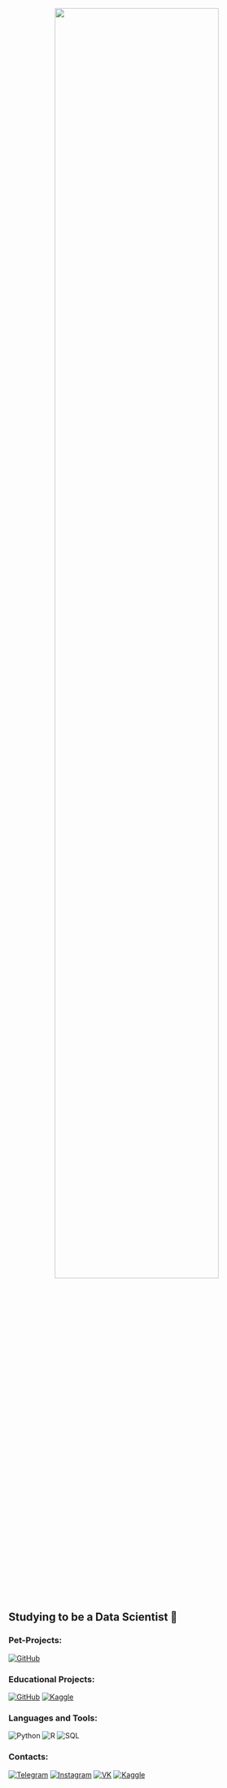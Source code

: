 <p align="center"><a href="https://www.youtube.com/watch?v=dQw4w9WgXcQ"><img width="80%" src="https://c.tenor.com/q9s_XmoedE8AAAAi/piske-usagi.gif" /></a></p>

## Studying to be a Data Scientist 🤔

### Pet-Projects:
[![GitHub](https://img.shields.io/badge/-Population's_prediction-090909?style=for-the-badge&logo=github&logoColor=097CDB)](https://github.com/aeabramov/population_prediction/)

### Educational Projects:
[![GitHub](https://img.shields.io/badge/-Analysis_of_data_on_applicants-090909?style=for-the-badge&logo=github&logoColor=097CDB)](https://github.com/aeabramov/hh_cleardata)
[![Kaggle](https://img.shields.io/badge/-Price's_predicion-090909?style=for-the-badge&logo=kaggle&logoColor=097CDB)](https://www.kaggle.com/aeabramov/booking-reviews-pedict-aeabramov/)

### Languages and Tools:
![Python](https://img.shields.io/badge/-Python-090909?style=for-the-badge&logo=python&logoColor=47C5FB)
![R](https://img.shields.io/badge/-R-090909?style=for-the-badge&logo=r&logoColor=097CDB)
![SQL](https://img.shields.io/badge/-mysql-090909?style=for-the-badge&logo=mysql&logoColor=097CDB)

### Contacts:
[![Telegram](https://img.shields.io/badge/-Telegram-090909?style=for-the-badge&logo=telegram&logoColor=27A0D9)](https://t.me/andrey_abramov)
[![Instagram](https://img.shields.io/badge/-Instagram-090909?style=for-the-badge&logo=instagram&logoColor=B4068E)](https://www.instagram.com/aeabramov)
[![VK](https://img.shields.io/badge/-VK-090909?style=for-the-badge&logo=Vk&logoColor=4F7DB3)](https://vk.com/aeabramov)
[![Kaggle](https://img.shields.io/badge/-Kaggle-090909?style=for-the-badge&logo=kaggle&logoColor=4F7DB3)](https://www.kaggle.com/aeabramov)
